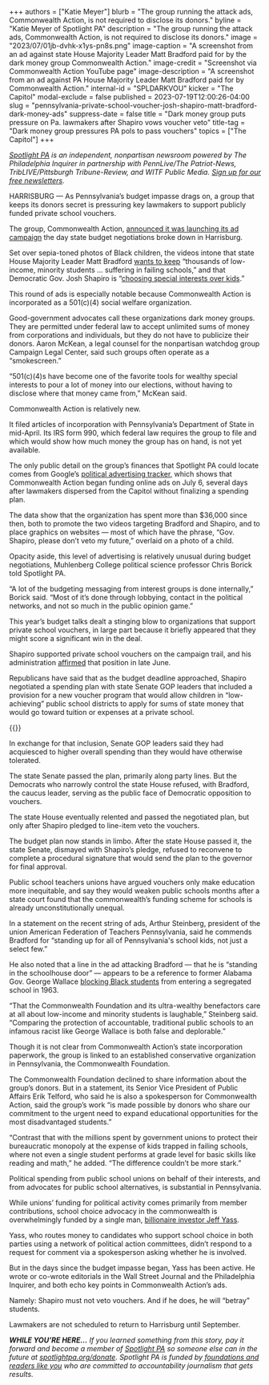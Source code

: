 +++
authors = ["Katie Meyer"]
blurb = "The group running the attack ads, Commonwealth Action, is not required to disclose its donors."
byline = "Katie Meyer of Spotlight PA"
description = "The group running the attack ads, Commonwealth Action, is not required to disclose its donors."
image = "2023/07/01jb-dvhk-x1ys-pn8s.png"
image-caption = "A screenshot from an ad against state House Majority Leader Matt Bradford paid for by the dark money group Commonwealth Action."
image-credit = "Screenshot via Commonwealth Action YouTube page"
image-description = "A screenshot from an ad against PA House Majority Leader Matt Bradford paid for by Commonwealth Action."
internal-id = "SPLDARKVOU"
kicker = "The Capitol"
modal-exclude = false
published = 2023-07-19T12:00:26-04:00
slug = "pennsylvania-private-school-voucher-josh-shapiro-matt-bradford-dark-money-ads"
suppress-date = false
title = "Dark money group puts pressure on Pa. lawmakers after Shapiro vows voucher veto"
title-tag = "Dark money group pressures PA pols to pass vouchers"
topics = ["The Capitol"]
+++

<a href="https://www.spotlightpa.org/"><em>Spotlight PA</em></a><em> is an independent, nonpartisan newsroom powered by The Philadelphia Inquirer in partnership with PennLive/The Patriot-News, TribLIVE/Pittsburgh Tribune-Review, and WITF Public Media. </em><a href="https://www.spotlightpa.org/newsletters"><em>Sign up for our free newsletters</em></a><em>.</em>

HARRISBURG — As Pennsylvania’s budget impasse drags on, a group that keeps its donors secret is pressuring key lawmakers to support publicly funded private school vouchers.

The group, Commonwealth Action, <a href="https://www.google.com/url?q=https://www.commonwealthaction.com/press&amp;sa=D&amp;source=docs&amp;ust=1689714726162302&amp;usg=AOvVaw1FQknnb5VRf25Ll5upnOZd">announced it was launching its ad campaign</a> the day state budget negotiations broke down in Harrisburg.

Set over sepia-toned photos of Black children, the videos intone that state House Majority Leader Matt Bradford <a href="https://www.youtube.com/watch?v=zROeSB4o7vw">wants to keep</a> “thousands of low-income, minority students … suffering in failing schools,” and that Democratic Gov. Josh Shapiro is “<a href="https://www.youtube.com/watch?v=jwzOGBH-hRI&amp;ab_channel=CommonwealthAction">choosing special interests over kids</a>.”

<script src="https://www.spotlightpa.org/embed.js" async></script><div data-spl-embed-version="1" data-spl-src="https://www.spotlightpa.org/embeds/newsletter/"></div>

This round of ads is especially notable because Commonwealth Action is incorporated as a 501(c)(4) social welfare organization.

Good-government advocates call these organizations dark money groups. They are permitted under federal law to accept unlimited sums of money from corporations and individuals, but they do not have to publicize their donors. Aaron McKean, a legal counsel for the nonpartisan watchdog group Campaign Legal Center, said such groups often operate as a “smokescreen.”

“501(c)(4)s have become one of the favorite tools for wealthy special interests to pour a lot of money into our elections, without having to disclose where that money came from,” McKean said.

Commonwealth Action is relatively new.

It filed articles of incorporation with Pennsylvania’s Department of State in mid-April. Its IRS form 990, which federal law requires the group to file and which would show how much money the group has on hand, is not yet available.

The only public detail on the group’s finances that Spotlight PA could locate comes from Google’s <a href="https://adstransparency.google.com/advertiser/AR13841703537920180225?region=US&amp;topic=political">political advertising tracker</a>, which shows that Commonwealth Action began funding online ads on July 6, several days after lawmakers dispersed from the Capitol without finalizing a spending plan.

The data show that the organization has spent more than $36,000 since then, both to promote the two videos targeting Bradford and Shapiro, and to place graphics on websites — most of which have the phrase, “Gov. Shapiro, please don’t veto my future,” overlaid on a photo of a child.

Opacity aside, this level of advertising is relatively unusual during budget negotiations, Muhlenberg College political science professor Chris Borick told Spotlight PA.

“A lot of the budgeting messaging from interest groups is done internally,” Borick said. “Most of it’s done through lobbying, contact in the political networks, and not so much in the public opinion game.”

This year’s budget talks dealt a stinging blow to organizations that support private school vouchers, in large part because it briefly appeared that they might score a significant win in the deal.

Shapiro supported private school vouchers on the campaign trail, and his administration <a href="https://www.spotlightpa.org/news/2023/06/pa-private-school-voucher-legislature-josh-shapiro-jeff-yass/">affirmed</a> that position in late June.

Republicans have said that as the budget deadline approached, Shapiro negotiated a spending plan with state Senate GOP leaders that included a provision for a new voucher program that would allow children in “low-achieving” public school districts to apply for sums of state money that would go toward tuition or expenses at a private school.

{{<youtube zROeSB4o7vw>}}

In exchange for that inclusion, Senate GOP leaders said they had acquiesced to higher overall spending than they would have otherwise tolerated.

The state Senate passed the plan, primarily along party lines. But the Democrats who narrowly control the state House refused, with Bradford, the caucus leader, serving as the public face of Democratic opposition to vouchers.

The state House eventually relented and passed the negotiated plan, but only after Shapiro pledged to line-item veto the vouchers.

The budget plan now stands in limbo. After the state House passed it, the state Senate, dismayed with Shapiro’s pledge, refused to reconvene to complete a procedural signature that would send the plan to the governor for final approval.

Public school teachers unions have argued vouchers only make education more inequitable, and say they would weaken public schools months after a state court found that the commonwealth’s funding scheme for schools is already unconstitutionally unequal.

In a statement on the recent string of ads, Arthur Steinberg, president of the union American Federation of Teachers Pennsylvania, said he commends Bradford for “standing up for all of Pennsylvania&#39;s school kids, not just a select few.”

He also noted that a line in the ad attacking Bradford — that he is “standing in the schoolhouse door” — appears to be a reference to former Alabama Gov. George Wallace <a href="https://todayinclh.com/?event=george-wallace-stands-in-the-schoolhouse-door">blocking Black students</a> from entering a segregated school in 1963.

“That the Commonwealth Foundation and its ultra-wealthy benefactors care at all about low-income and minority students is laughable,” Steinberg said. “Comparing the protection of accountable, traditional public schools to an infamous racist like George Wallace is both false and deplorable.”

Though it is not clear from Commonwealth Action’s state incorporation paperwork, the group is linked to an established conservative organization in Pennsylvania, the Commonwealth Foundation.

The Commonwealth Foundation declined to share information about the group’s donors. But in a statement, its Senior Vice President of Public Affairs Erik Telford, who said he is also a spokesperson for Commonwealth Action, said the group’s work “is made possible by donors who share our commitment to the urgent need to expand educational opportunities for the most disadvantaged students.”

“Contrast that with the millions spent by government unions to protect their bureaucratic monopoly at the expense of kids trapped in failing schools, where not even a single student performs at grade level for basic skills like reading and math,” he added. “The difference couldn’t be more stark.”

Political spending from public school unions on behalf of their interests, and from advocates for public school alternatives, is substantial in Pennsylvania.

While unions’ funding for political activity comes primarily from member contributions, school choice advocacy in the commonwealth is overwhelmingly funded by a single man, <a href="https://www.spotlightpa.org/news/2022/05/pa-primary-2022-billionaire-donations-jeff-yass/">billionaire investor Jeff Yass</a>.

<script src="https://www.spotlightpa.org/embed.js" async></script><div data-spl-embed-version="1" data-spl-src="https://www.spotlightpa.org/embeds/donate/"></div>

Yass, who routes money to candidates who support school choice in both parties using a network of political action committees, didn’t respond to a request for comment via a spokesperson asking whether he is involved.

But in the days since the budget impasse began, Yass has been active. He wrote or co-wrote editorials in the Wall Street Journal and the Philadelphia Inquirer, and both echo key points in Commonwealth Action’s ads.

Namely: Shapiro must not veto vouchers. And if he does, he will “betray” students.

Lawmakers are not scheduled to return to Harrisburg until September.

<strong><em>WHILE YOU’RE HERE…</em></strong><em> If you learned something from this story, pay it forward and become a member of </em><a href="https://www.spotlightpa.org/"><em>Spotlight PA</em></a><em> so someone else can in the future at </em><a href="https://www.spotlightpa.org/donate/"><em>spotlightpa.org/donate</em></a><em>. Spotlight PA is funded by</em><a href="https://www.spotlightpa.org/support"><em> foundations and readers like you</em></a><em> who are committed to accountability journalism that gets results.</em>

